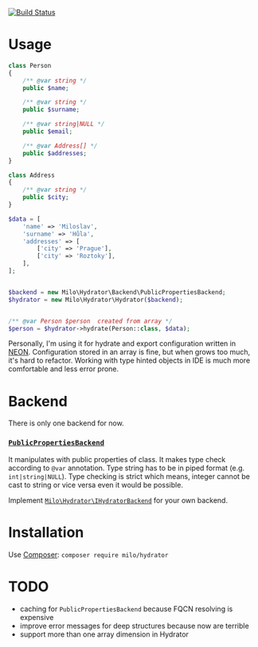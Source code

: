 [![Build Status](https://travis-ci.org/milo/hydrator.svg?branch=master)](https://travis-ci.org/milo/hydrator)



# Usage
```php
class Person
{
	/** @var string */
	public $name;

	/** @var string */
	public $surname;

	/** @var string|NULL */
	public $email;

	/** @var Address[] */
	public $addresses;
}

class Address
{
	/** @var string */
	public $city;
}

$data = [
	'name' => 'Miloslav',
	'surname' => 'Hůla',
	'addresses' => [
		['city' => 'Prague'],
		['city' => 'Roztoky'],
	],
];


$backend = new Milo\Hydrator\Backend\PublicPropertiesBackend;
$hydrator = new Milo\Hydrator\Hydrator($backend);


/** @var Person $person  created from array */
$person = $hydrator->hydrate(Person::class, $data);
```

Personally, I'm using it for hydrate and export configuration written in [NEON](https://ne-on.org/). Configuration
 stored in an array is fine, but when grows too much, it's hard to refactor. Working with type hinted objects in IDE
 is much more comfortable and less error prone.



# Backend
There is only one backend for now.


### [`PublicPropertiesBackend`](src/Hydrator/Backend/PublicPropertiesBackend.php )
It manipulates with public properties of class. It makes type check according to `@var` annotation.
 Type string has to be in piped format (e.g. `int|string|NULL`).
 Type checking is strict which means, integer cannot be cast to string or vice versa even it would be possible.

Implement [`Milo\Hydrator\IHydratorBackend`](src/Hydrator/IHydratorBackend.php) for your own backend.



# Installation
Use [Composer](https://getcomposer.org/): `composer require milo/hydrator`



# TODO
- caching for `PublicPropertiesBackend` because FQCN resolving is expensive
- improve error messages for deep structures because now are terrible
- support more than one array dimension in Hydrator
